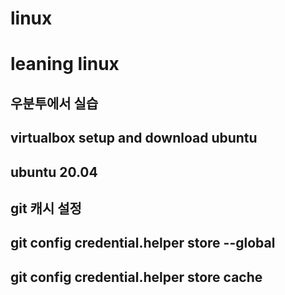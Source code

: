 # linux
# leaning linux

## 우분투에서 실습
## virtualbox setup and download ubuntu
## ubuntu 20.04


## git 캐시 설정
## git config credential.helper store --global
## git config credential.helper store cache
